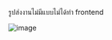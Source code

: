 รูปส่งงานไม่มีแบบไม่ได้ทำ frontend

![image](https://user-images.githubusercontent.com/73687978/227783125-176b5967-2ed5-4734-bf39-a39563c53ff5.png)
